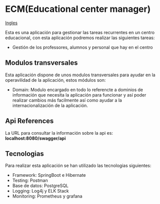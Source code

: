 # ECM(Educational center manager)

[Ingles](./README_en.md)

Esta es una aplicación para gestionar las tareas recurrentes en un centro educacional, con esta aplicación podremos realizar las siguientes tareas:

* Gestión de los professores, alumnos y personal que hay en el centro

## Modulos transversales
Esta aplicación dispone de unos modulos transversales para ayudar en la operavilidad de la aplicación, estos módulos son:

* Domain: Modulo encargado en todo lo referencte a dominios de información que necesita la aplicación para funcionar y así poder realizar cambios más facilmente así como ayudar a la internacionalización de la aplicación.

## Api References
La URL para consultar la información sobre la api es: **localhost:8080/swagger/api**

## Tecnologias
Para realizar esta aplicación se han utilizado las tecnologias siguientes:
* Framework: SpringBoot e Hibernate
* Testing: Postman
* Base de datos: PostgreSQL
* Logging: Log4j y ELK Stack
* Monitoring: Prometheus y grafana